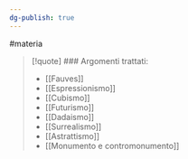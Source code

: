 ```yaml
---
dg-publish: true
---
```

#materia 

> [!quote] ### Argomenti trattati:
> - [[Fauves]]
> - [[Espressionismo]]
> - [[Cubismo]]
> - [[Futurismo]]
> - [[Dadaismo]]
> - [[Surrealismo]]
> - [[Astrattismo]]
> - [[Monumento e contromonumento]]

